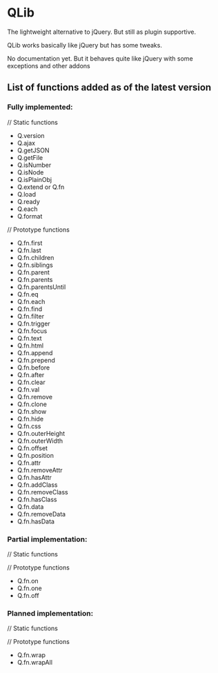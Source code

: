 # QLib
The lightweight alternative to jQuery. But still as plugin supportive.

QLib works basically like jQuery but has some tweaks.

No documentation yet. But it behaves quite like jQuery with some exceptions and other addons

## List of functions added as of the latest version

### Fully implemented:
// Static functions
* Q.version
* Q.ajax
* Q.getJSON
* Q.getFile
* Q.isNumber
* Q.isNode
* Q.isPlainObj
* Q.extend or Q.fn
* Q.load
* Q.ready
* Q.each
* Q.format

// Prototype functions
* Q.fn.first
* Q.fn.last
* Q.fn.children
* Q.fn.siblings
* Q.fn.parent
* Q.fn.parents
* Q.fn.parentsUntil
* Q.fn.eq
* Q.fn.each
* Q.fn.find
* Q.fn.filter
* Q.fn.trigger
* Q.fn.focus
* Q.fn.text
* Q.fn.html
* Q.fn.append
* Q.fn.prepend
* Q.fn.before
* Q.fn.after
* Q.fn.clear
* Q.fn.val
* Q.fn.remove
* Q.fn.clone
* Q.fn.show
* Q.fn.hide
* Q.fn.css
* Q.fn.outerHeight
* Q.fn.outerWidth
* Q.fn.offset
* Q.fn.position
* Q.fn.attr
* Q.fn.removeAttr
* Q.fn.hasAttr
* Q.fn.addClass
* Q.fn.removeClass
* Q.fn.hasClass
* Q.fn.data
* Q.fn.removeData
* Q.fn.hasData

### Partial implementation:
// Static functions

// Prototype functions
* Q.fn.on
* Q.fn.one
* Q.fn.off

### Planned implementation:
// Static functions

// Prototype functions
* Q.fn.wrap
* Q.fn.wrapAll
